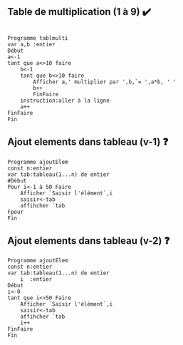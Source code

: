 ## Table de multiplication (1 à 9) :heavy_check_mark:
```

Programme tablmulti
var a,b :entier
Début
a<-1
tant que a<>10 faire
	b<-1
	tant que b<>10 faire
		Afficher a,' multiplier par ',b,`= ',a*b, ' '
		b++
		FinFaire
	instruction:aller à la ligne
	a++
FinFaire
Fin
```
## Ajout elements dans tableau (v-1) :question:
```
Programme ajoutElem
const n:entier
var tab:tableau(1...n) de entier
#Début
Pour i<-1 à 50 Faire
	Afficher `Saisir l'élément`,i
	saisir<-tab
	affihcher `tab
Fpour
Fin
```
## Ajout elements dans tableau (v-2) :question:
```
Programme ajoutElem
const n:entier
var tab:tableau(1...n) de entier
    i  :entier
Début
i<-0
tant que i<>50 Faire
	Afficher `Saisir l'élément`,i
	saisir<-tab
	affihcher `tab
	i++
FinFaire
Fin
```


